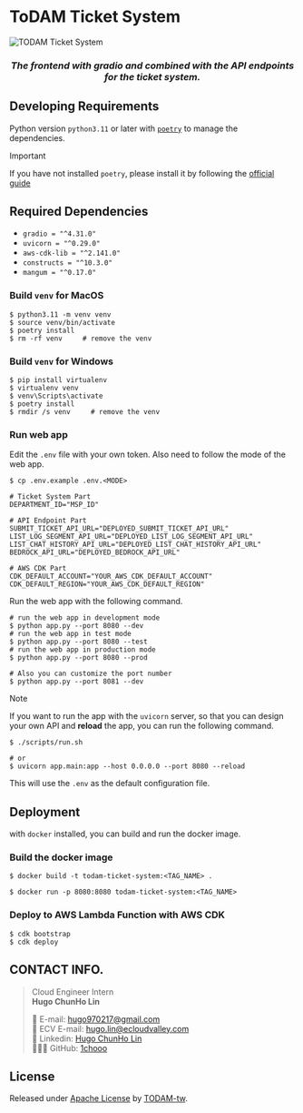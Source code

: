 # ToDAM Ticket System

<img align="center" alt="TODAM Ticket System" src="./docs/imgs/cover.png">



<h3 align="center">
    <b><i>The frontend with gradio and combined with the API endpoints for the ticket system.</i></b>
</h3>

## Developing Requirements

Python version `python3.11` or later with [`poetry`](https://python-poetry.org/) to manage the dependencies.

> [!IMPORTANT]
> If you have not installed `poetry`, please install it by following the [official guide](https://python-poetry.org/docs/#installation)

## Required Dependencies

- `gradio = "^4.31.0"`
- `uvicorn = "^0.29.0"`
- `aws-cdk-lib = "^2.141.0"`
- `constructs = "^10.3.0"`
- `mangum = "^0.17.0"`

### Build `venv` for **MacOS**
```shell
$ python3.11 -m venv venv
$ source venv/bin/activate
$ poetry install
$ rm -rf venv     # remove the venv
```

### Build `venv` for **Windows**
```shell
$ pip install virtualenv
$ virtualenv venv
$ venv\Scripts\activate
$ poetry install
$ rmdir /s venv     # remove the venv
```

### Run web app

Edit the `.env` file with your own token. Also need to follow the mode of the web app.

```shell
$ cp .env.example .env.<MODE>
```

```shell
# Ticket System Part
DEPARTMENT_ID="MSP_ID"

# API Endpoint Part
SUBMIT_TICKET_API_URL="DEPLOYED_SUBMIT_TICKET_API_URL"
LIST_LOG_SEGMENT_API_URL="DEPLOYED_LIST_LOG_SEGMENT_API_URL"
LIST_CHAT_HISTORY_API_URL="DEPLOYED_LIST_CHAT_HISTORY_API_URL"
BEDROCK_API_URL="DEPLOYED_BEDROCK_API_URL"

# AWS CDK Part
CDK_DEFAULT_ACCOUNT="YOUR_AWS_CDK_DEFAULT_ACCOUNT"
CDK_DEFAULT_REGION="YOUR_AWS_CDK_DEFAULT_REGION"
```

Run the web app with the following command.

```shell
# run the web app in development mode
$ python app.py --port 8080 --dev
# run the web app in test mode
$ python app.py --port 8080 --test
# run the web app in production mode
$ python app.py --port 8080 --prod

# Also you can customize the port number
$ python app.py --port 8081 --dev
```

> [!NOTE]
> If you want to run the app with the `uvicorn` server, so that you can design your own API and **reload** the app, you can run the following command.
> ```shell
> $ ./scripts/run.sh
> 
> # or
> $ uvicorn app.main:app --host 0.0.0.0 --port 8080 --reload
> ```
>
> This will use the `.env` as the default configuration file.

## Deployment

with `docker` installed, you can build and run the docker image.

### Build the docker image

```shell
$ docker build -t todam-ticket-system:<TAG_NAME> .

$ docker run -p 8080:8080 todam-ticket-system:<TAG_NAME>
```


### Deploy to AWS Lambda Function with AWS CDK

```shell
$ cdk bootstrap
$ cdk deploy
```

## CONTACT INFO.

> Cloud Engineer Intern </br>
> **Hugo ChunHo Lin**
> 
> <aside>
>   📩 E-mail: <a href="mailto:hugo970217@gmail.com">hugo970217@gmail.com</a>
> <br>
>   📩 ECV E-mail: <a href="mailto:hugo.lin@ecloudvalley.com">hugo.lin@ecloudvalley.com</a>
> <br>
>   🧳 Linkedin: <a href="https://www.linkedin.com/in/1chooo/">Hugo ChunHo Lin</a>
> <br>
>   👨🏻‍💻 GitHub: <a href="https://github.com/1chooo">1chooo</a>
>    
> </aside>

## License
Released under [Apache License](./LICENSE) by [TODAM-tw](https://github.com/TODAM-tw).

